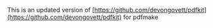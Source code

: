 This is an updated version of [https://github.com/devongovett/pdfkit](https://github.com/devongovett/pdfkit) for pdfmake
